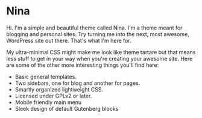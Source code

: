Nina
===

Hi. I'm a simple and beautiful theme called Nina. I'm a theme meant for blogging and personal sites. Try turning me into the next, most awesome, WordPress site out there. That's what I'm here for.

My ultra-minimal CSS might make me look like theme tartare but that means less stuff to get in your way when you're creating your awesome site. Here are some of the other more interesting things you'll find here:

* Basic general templates.
* Two sidebars, one for blog and another for pages.
* Smartly organized lightweight CSS.
* Licensed under GPLv2 or later.
* Mobile friendly main menu
* Sleek design of default Gutenberg blocks 



